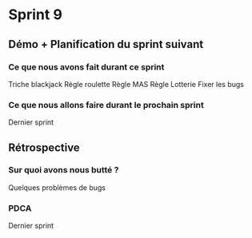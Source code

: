 # Sprint 9

## Démo + Planification du sprint suivant

### Ce que nous avons fait durant ce sprint
Triche blackjack
Règle roulette
Règle MAS
Règle Lotterie
Fixer les bugs

### Ce que nous allons faire durant le prochain sprint
Dernier sprint

## Rétrospective

### Sur quoi avons nous butté ?
Quelques problèmes de bugs


### PDCA
Dernier sprint